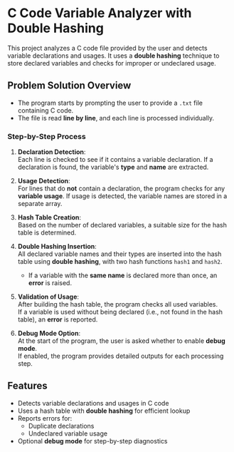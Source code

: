 # C Code Variable Analyzer with Double Hashing

This project analyzes a C code file provided by the user and detects variable declarations and usages. It uses a **double hashing** technique to store declared variables and checks for improper or undeclared usage.

## Problem Solution Overview

- The program starts by prompting the user to provide a `.txt` file containing C code.
- The file is read **line by line**, and each line is processed individually.

### Step-by-Step Process

1. **Declaration Detection**:  
   Each line is checked to see if it contains a variable declaration. If a declaration is found, the variable's **type** and **name** are extracted.

2. **Usage Detection**:  
   For lines that do **not** contain a declaration, the program checks for any **variable usage**. If usage is detected, the variable names are stored in a separate array.

3. **Hash Table Creation**:  
   Based on the number of declared variables, a suitable size for the hash table is determined.

4. **Double Hashing Insertion**:  
   All declared variable names and their types are inserted into the hash table using **double hashing**, with two hash functions `hash1` and `hash2`.

   - If a variable with the **same name** is declared more than once, an **error** is raised.

5. **Validation of Usage**:  
   After building the hash table, the program checks all used variables.  
   If a variable is used without being declared (i.e., not found in the hash table), an **error** is reported.

6. **Debug Mode Option**:  
   At the start of the program, the user is asked whether to enable **debug mode**.  
   If enabled, the program provides detailed outputs for each processing step.

## Features

- Detects variable declarations and usages in C code
- Uses a hash table with **double hashing** for efficient lookup
- Reports errors for:
  - Duplicate declarations
  - Undeclared variable usage
- Optional **debug mode** for step-by-step diagnostics
